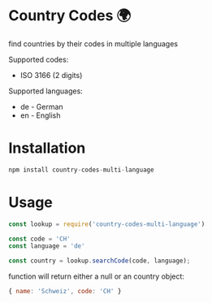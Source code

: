 # Country Codes 🌍
find countries by their codes in multiple languages

Supported codes:  
* ISO 3166 (2 digits)

Supported languages:
* de - German
* en - English

# Installation
```js
npm install country-codes-multi-language
```
# Usage
```js
const lookup = require('country-codes-multi-language')

const code = 'CH'
const language = 'de'

const country = lookup.searchCode(code, language);
```

function will return either a null or an country object:
```js
{ name: 'Schweiz', code: 'CH' }
```
